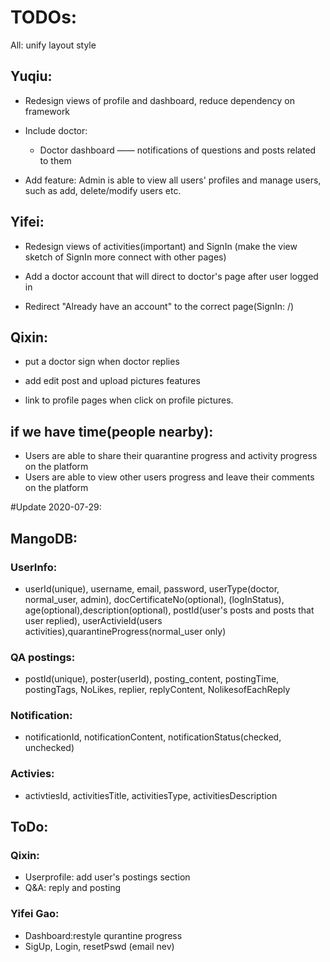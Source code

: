 # TODOs:

All: unify layout style

## Yuqiu:

- Redesign views of profile and dashboard, reduce dependency on framework

- Include doctor:
  - Doctor dashboard —— notifications of questions and posts related to them

- Add feature:
Admin is able to view all users' profiles and manage users, such as add, delete/modify users etc.


## Yifei:

- Redesign views of activities(important) and SignIn (make the view sketch of SignIn more connect with other pages)

- Add a doctor account that will direct to doctor's page after user logged in 

- Redirect "Already have an account" to the correct page(SignIn: /)

## Qixin:
- put a doctor sign when doctor replies

- add edit post and upload pictures features

- link to profile pages when click on profile pictures.


## if we have time(people nearby):
- Users are able to share their quarantine progress and activity progress on the
platform
- Users are able to view other users progress and leave their comments on the
platform


#Update 2020-07-29:

## MangoDB:

### UserInfo:
- userId(unique), username, email, password, userType(doctor, normal_user, admin), docCertificateNo(optional), (logInStatus), age(optional),description(optional), postId(user's posts and posts that user replied), userActivieId(users activities),quarantineProgress(normal_user only)

### QA postings: 
- postId(unique), poster(userId), posting_content, postingTime, postingTags, NoLikes, replier, replyContent, NolikesofEachReply

### Notification:
- notificationId, notificationContent, notificationStatus(checked, unchecked)

### Activies:
- activtiesId, activitiesTitle, activitiesType, activitiesDescription

## ToDo:

### Qixin:
- Userprofile: add user's postings section
- Q&A: reply and posting

### Yifei Gao:
- Dashboard:restyle qurantine progress
- SigUp, Login, resetPswd (email nev)


